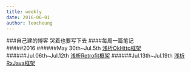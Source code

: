 ```yaml
---
title: weekly
date: 2016-06-01
author: leocheung
---
```

###自己建的博客 哭着也要写下去
####每周一篇笔记  
#####2016
######May 30th~Jul.5th  [浅析OkHttp框架](http://tufusi.com/2016/06/01/Android%E9%83%A8%E8%90%BD%E6%A0%BC%E4%B9%8BOkHttp%E6%A1%86%E6%9E%B6/)
######Jul.06th~Jul.12th  [浅析Retrofit框架](http://tufusi.com/2016/06/02/Android%E9%83%A8%E8%90%BD%E6%A0%BC%E4%B9%8BRetrofit%E6%A1%86%E6%9E%B6/)
######Jul.13th~Jul.19th [浅析RxJava框架](http://tufusi.com/2016/06/07/Android%E9%83%A8%E8%90%BD%E6%A0%BC%E4%B9%8BRxJava%E6%A1%86%E6%9E%B6/)